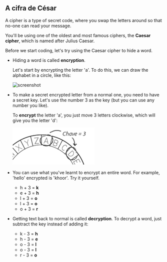 ## A cifra de César

A cipher is a type of secret code, where you swap the letters around so that no-one can read your message.

You'll be using one of the oldest and most famous ciphers, the **Caesar cipher**, which is named after Julius Caesar.

Before we start coding, let's try using the Caesar cipher to hide a word.

+ Hiding a word is called **encryption**.
    
    Let's start by encrypting the letter 'a'. To do this, we can draw the alphabet in a circle, like this:
    
    ![screenshot](images/messages-wheel.png)

+ To make a secret encrypted letter from a normal one, you need to have a secret key. Let's use the number 3 as the key (but you can use any number you like).
    
    To **encrypt** the letter 'a', you just move 3 letters clockwise, which will give you the letter 'd':
    
    ![screenshot](images/messages-wheel-eg.png)

+ You can use what you've learnt to encrypt an entire word. For example, 'hello' encrypted is 'khoor'. Try it yourself.
    
    + h + 3 = **k**
    + e + 3 = **h**
    + l + 3 = **o**
    + l + 3 = **o**
    + o + 3 = **r**

+ Getting text back to normal is called **decryption**. To decrypt a word, just subtract the key instead of adding it:
    
    + k - 3 = **h**
    + h - 3 = **e**
    + o - 3 = **l**
    + o - 3 = **l**
    + r - 3 = **o**